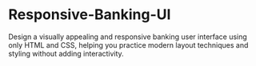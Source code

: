 # Responsive-Banking-UI
Design a visually appealing and responsive banking user interface using only HTML and CSS, helping you practice modern layout techniques and styling without adding interactivity.
